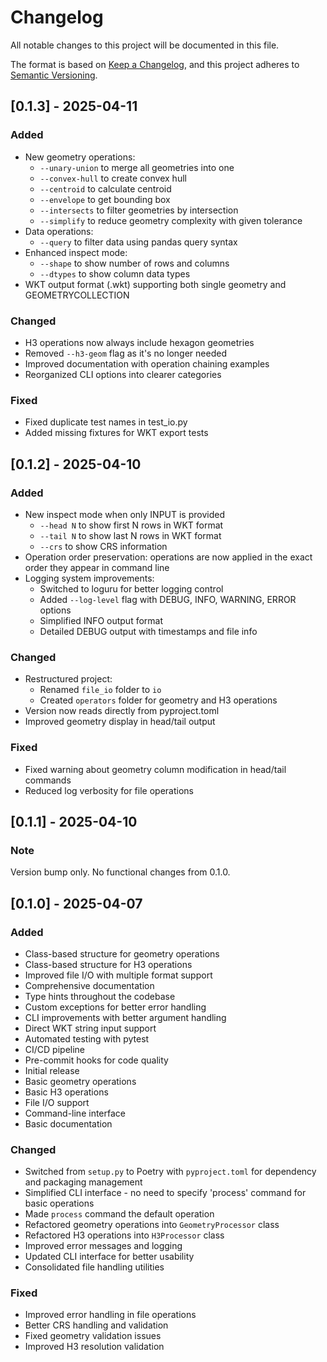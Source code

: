 # Changelog

All notable changes to this project will be documented in this file.

The format is based on [Keep a Changelog](https://keepachangelog.com/en/1.0.0/),
and this project adheres to [Semantic Versioning](https://semver.org/spec/v2.0.0.html).

## [0.1.3] - 2025-04-11

### Added
- New geometry operations:
  - `--unary-union` to merge all geometries into one
  - `--convex-hull` to create convex hull
  - `--centroid` to calculate centroid
  - `--envelope` to get bounding box
  - `--intersects` to filter geometries by intersection
  - `--simplify` to reduce geometry complexity with given tolerance
- Data operations:
  - `--query` to filter data using pandas query syntax
- Enhanced inspect mode:
  - `--shape` to show number of rows and columns
  - `--dtypes` to show column data types
- WKT output format (.wkt) supporting both single geometry and GEOMETRYCOLLECTION

### Changed
- H3 operations now always include hexagon geometries
- Removed `--h3-geom` flag as it's no longer needed
- Improved documentation with operation chaining examples
- Reorganized CLI options into clearer categories

### Fixed
- Fixed duplicate test names in test_io.py
- Added missing fixtures for WKT export tests

## [0.1.2] - 2025-04-10

### Added
- New inspect mode when only INPUT is provided
  - `--head N` to show first N rows in WKT format
  - `--tail N` to show last N rows in WKT format
  - `--crs` to show CRS information
- Operation order preservation: operations are now applied in the exact order they appear in command line
- Logging system improvements:
  - Switched to loguru for better logging control
  - Added `--log-level` flag with DEBUG, INFO, WARNING, ERROR options
  - Simplified INFO output format
  - Detailed DEBUG output with timestamps and file info

### Changed
- Restructured project:
  - Renamed `file_io` folder to `io`
  - Created `operators` folder for geometry and H3 operations
- Version now reads directly from pyproject.toml
- Improved geometry display in head/tail output

### Fixed
- Fixed warning about geometry column modification in head/tail commands
- Reduced log verbosity for file operations

## [0.1.1] - 2025-04-10

### Note

Version bump only. No functional changes from 0.1.0.

## [0.1.0] - 2025-04-07

### Added
- Class-based structure for geometry operations
- Class-based structure for H3 operations
- Improved file I/O with multiple format support
- Comprehensive documentation
- Type hints throughout the codebase
- Custom exceptions for better error handling
- CLI improvements with better argument handling
- Direct WKT string input support
- Automated testing with pytest
- CI/CD pipeline
- Pre-commit hooks for code quality
- Initial release
- Basic geometry operations
- Basic H3 operations
- File I/O support
- Command-line interface
- Basic documentation

### Changed
- Switched from `setup.py` to Poetry with `pyproject.toml` for dependency and packaging management
- Simplified CLI interface - no need to specify 'process' command for basic operations
- Made `process` command the default operation
- Refactored geometry operations into `GeometryProcessor` class
- Refactored H3 operations into `H3Processor` class
- Improved error messages and logging
- Updated CLI interface for better usability
- Consolidated file handling utilities

### Fixed
- Improved error handling in file operations
- Better CRS handling and validation
- Fixed geometry validation issues
- Improved H3 resolution validation
